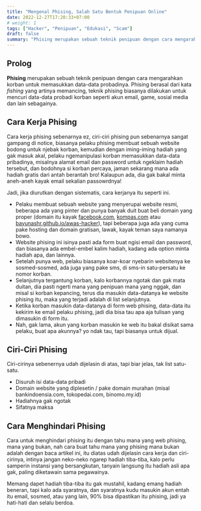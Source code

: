 ```yaml
---
title: "Mengenal Phising, Salah Satu Bentuk Penipuan Online"
date: 2022-12-27T17:20:33+07:00
# weight: 1
tags: ["Hacker", "Penipuan", "Edukasi", "Scam"]
draft: false
summary: "Phising merupakan sebuah teknik penipuan dengan cara mengarahkan korban untuk memasukkan data-data pribadinya."
---
```


## Prolog

**Phising** merupakan sebuah teknik penipuan dengan cara mengarahkan korban untuk memasukkan data-data probadinya. Phising berasal dari kata *fishing* yang artinya memancing, teknik phising biasanya dilakukan untuk mencuri data-data probadi korban seperti akun email, game, sosial media dan lain sebagainya.

## Cara Kerja Phising

Cara kerja phising sebenarnya ez, ciri-ciri phising pun sebenarnya sangat gampang di notice, biasanya pelaku phising membuat sebuah website bodong untuk njebak korban, kemudian dengan iming-iming hadiah yang gak masuk akal, pelaku ngemanipulasi korban memasukkan data-data pribadinya, misalnya alamat email dan password untuk ngeklaim hadiah tersebut, dan bodohnya si korban percaya, jaman sekarang mana ada hadiah gratis dari antah berantah bro! Kalaupun ada, dia gak bakal minta aneh-aneh kayak email sekalian passowrdnya!

Jadi, jika diurutkan dengan sistematis, cara kerjanya itu seperti ini.

- Pelaku membuat sebuah website yang menyerupai website resmi, beberapa ada yang pinter dan punya banyak duit buat beli domain yang proper (domain itu kayak [facebook.com](https://www.facebook.com/), [kompas.com](https://www.kompas.com/) atau [bayunashr.github.io/awas-hacker](https://bayunashr.github.io/awas-hacker/)), tapi beberapa juga ada yang cuma pake hosting dan domain gratisan, lawak, kayak teman saya namanya bowo.
- Website phising ini isinya pasti ada form buat ngisi email dan password, dan biasanya ada embel-embel kalim hadiah, kadang ada option minta hadiah apa, dan lainnya.
- Setelah punya web, pelaku biasanya koar-koar nyebarin websitenya ke sosmed-sosmed, ada juga yang pake sms, di sms-in satu-persatu ke nomor korban.
- Selanjutnya tergantung korban, kalo korbannya ngotak dan gak mata duitan, dia pasti ngerti mana yang penipuan mana yang nggak, dan misal si korban kepancing, terus dia masukin data-datanya ke website phising itu, maka yang terjadi adalah di list selanjutnya.
- Ketika korban masukin data-datanya di form web phising, data-data itu kekirim ke email pelaku phising, jadi dia bisa tau apa aja tulisan yang dimasukin di form itu.
- Nah, gak lama, akun yang korban masukin ke web itu bakal disikat sama pelaku, buat apa akunnya? yo ndak tau, tapi biasanya untuk dijual.

## Ciri-Ciri Phising

Ciri-cirinya sebenernya udah dijelasin di atas, tapi biar jelas, tak list satu-satu.

- Disuruh isi data-data pribadi
- Domain website yang diplesetin / pake domain murahan (misal bankindoensia.com, tokopedai.com, binomo.my.id)
- Hadiahnya gak ngotak
- Sifatnya maksa

## Cara Menghindari Phising

Cara untuk menghindari phising itu dengan tahu mana yang web phising, mana yang bukan, nah cara buat tahu mana yang phising mana bukan adalah dengan baca artikel ini, itu diatas udah dijelasin cara kerja dan ciri-cirinya, intinya jangan neko-neko ngarep hadiah tiba-tiba, kalo perlu samperin instansi yang bersangkutan, tanyain langsung itu hadiah asli apa gak, paling diketawain sama pegawainya.

Memang dapet hadiah tiba-tiba itu gak mustahil, kadang emang hadiah beneran, tapi kalo ada syaratnya, dan syaratnya kudu masukin akun entah itu email, sosmed, atau yang lain, 90% bisa dipastikan itu phising, jadi ya hati-hati dan selalu berdoa.
